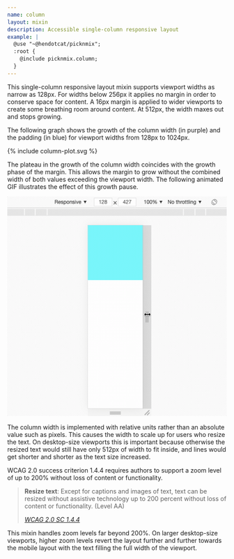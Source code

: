 ```yaml
---
name: column
layout: mixin
description: Accessible single-column responsive layout
example: |
  @use "~@hendotcat/picknmix";
  :root {
    @include picknmix.column;
  }
---
```


This single-column responsive layout mixin supports viewport widths as narrow
as 128px. For widths below 256px it applies no margin in order to conserve
space for content. A 16px margin is applied to wider viewports to create some
breathing room around content. At 512px, the width maxes out and stops growing.

The following graph shows the growth of the column width (in purple) and the
padding (in blue) for viewport widths from 128px to 1024px.

{% include column-plot.svg %}

The plateau in the growth of the column width coincides with the growth phase
of the margin. This allows the margin to grow without the combined width of
both values exceeding the viewport width. The following animated GIF
illustrates the effect of this growth pause.

<img
  src="/column/margin.gif"
  alt="Animation showing the smooth transition between the no-margin layout and the margin layout"
/>

The column width is implemented with relative units rather than an absolute
value such as pixels. This causes the width to scale up for users who resize
the text. On desktop-size viewports this is important because otherwise the
resized text would still have only 512px of width to fit inside, and lines
would get shorter and shorter as the text size increased.

WCAG 2.0 success criterion 1.4.4 requires authors to support a zoom level of up
to 200% without loss of content or functionality.

> **Resize text**: Except for captions and images of text, text can be resized
> without assistive technology up to 200 percent without loss of content or
> functionality. (Level AA)
>
> <cite><a href="https://www.w3.org/TR/UNDERSTANDING-WCAG20/visual-audio-contrast-scale.html">WCAG 2.0 SC 1.4.4</a></cite>

This mixin handles zoom levels far beyond 200%. On larger desktop-size
viewports, higher zoom levels revert the layout further and further towards the
mobile layout with the text filling the full width of the viewport.


